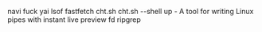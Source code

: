 navi
fuck
yai
lsof
fastfetch
cht.sh
cht.sh --shell
up - A tool for writing Linux pipes with instant live preview
fd
ripgrep
